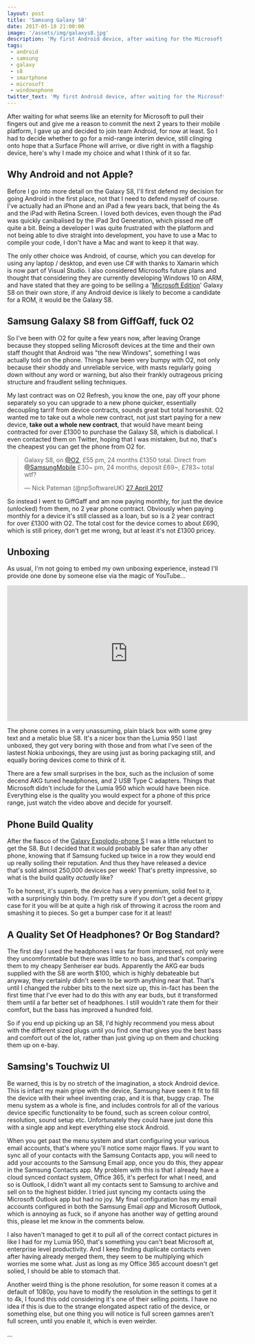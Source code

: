 ```yaml
---
layout: post
title: 'Samsung Galaxy S8'
date: 2017-05-18 21:00:00
image: '/assets/img/galaxys8.jpg'
description: 'My first Android device, after waiting for the Microsoft bus for too long.'
tags:
 - android
 - samsung
 - galaxy
 - s8
 - smartphone
 - microsoft
 - windowsphone
twitter_text: 'My first Android device, after waiting for the Microsoft bus for too long'
---
```


After waiting for what seems like an eternity for Microsoft to pull their fingers out and give me a reason to commit the next 2 years to their mobile platform, I gave up and decided to join team Android, for now at least.  So I had to decide whether to go for a mid-range interim device, still clinging onto hope that a Surface Phone will arrive, or dive right in with a flagship device, here's why I made my choice and what I think of it so far.

## Why Android and not Apple?

Before I go into more detail on the Galaxy S8, I'll first defend my decision for going Android in the first place, not that I need to defend myself of course.  I've actually had an iPhone and an iPad a few years back, that being the 4s and the iPad with Retina Screen.  I loved both devices, even though the iPad was quickly canibalised by the iPad 3rd Generation, which pissed me off quite a bit.  Being a developer I was quite frustrated with the platform and not being able to dive straight into development, you have to use a Mac to compile your code, I don't have a Mac and want to keep it that way.

The only other choice was Android, of course, which you can develop for using any laptop / desktop, and even use C# with thanks to Xamarin which is now part of Visual Studio.  I also considered Microsofts future plans and thought that considering they are currently developing Windows 10 on ARM, and have stated that they are going to be selling a '[Microsoft Edition](http://www.windowscentral.com/samsung-galaxy-s8-microsoft-edition-everything-you-need-know)' Galaxy S8 on their own store, if any Android device is likely to become a candidate for a ROM, it would be the Galaxy S8.

## Samsung Galaxy S8 from GiffGaff, fuck O2

So I've been with O2 for quite a few years now, after leaving Orange because they stopped selling Microsoft devices at the time and their own staff thought that Android was "the new Windows", something I was actually told on the phone.  Things have been very bumpy with O2, not only because their shoddy and unreliable service, with masts regularly going down without any word or warning, but also their frankly outrageous pricing structure and fraudlent selling techniques.

My last contract was on O2 Refresh, you know the one, pay off your phone separately so you can upgrade to a new phone quicker, essentially decoupling tarrif from device contracts, sounds great but total horseshit.  O2 wanted me to take out a whole new contract, not just start paying for a new device, **take out a whole new contract**, that would have meant being contracted for over £1300 to purchase the Galaxy S8, which is diabolical.  I even contacted them on Twitter, hoping that I was mistaken, but no, that's the cheapest you can get the phone from O2 for.

<blockquote class="twitter-tweet" data-lang="en-gb"><p lang="en" dir="ltr">Galaxy S8, on <a href="https://twitter.com/O2">@O2</a>, £55 pm, 24 months £1350 total. Direct from <a href="https://twitter.com/SamsungMobile">@SamsungMobile</a> £30~ pm, 24 months, deposit £69~, £783~ total wtf?</p>&mdash; Nick Pateman (@npSoftwareUK) <a href="https://twitter.com/npSoftwareUK/status/857636933228519424">27 April 2017</a></blockquote>
<script async src="//platform.twitter.com/widgets.js" charset="utf-8"></script>

So instead I went to GiffGaff and am now paying monthly, for just the device (unlocked) from them, no 2 year phone contract.  Obviously when paying monthly for a device it's still classed as a loan, but so is a 2 year contract for over £1300 with O2.  The total cost for the device comes to about £690, which is still pricey, don't get me wrong, but at least it's not £1300 pricey.

## Unboxing

As usual, I'm not going to embed my own unboxing experience, instead I'll provide one done by someone else via the magic of YouTube...

<iframe width="560" height="315" src="https://www.youtube.com/embed/EhnMuV0V6JU" frameborder="0" allowfullscreen></iframe>

The phone comes in a very unassuming, plain black box with some grey text and a metalic blue S8.  It's a nicer box than the Lumia 950 I last unboxed, they got very boring with those and from what I've seen of the lastest Nokia unboxings, they are using just as boring packaging still, and equally boring devices come to think of it.

There are a few small surprises in the box, such as the inclusion of some decend AKG tuned headphones, and 2 USB Type C adapters.  Things that Microsoft didn't include for the Lumia 950 which would have been nice.  Everything else is the quality you would expect for a phone of this price range, just watch the video above and decide for yourself.

## Phone Build Quality

After the fiasco of the [Galaxy Expolodo-phone S](https://www.wired.com/2017/01/why-the-samsung-galaxy-note-7-kept-exploding/) I was a little reluctant to get the S8.  But I decided that it would probably be safer than any other phone, knowing that if Samsung fucked up twice in a row they would end up really soiling their reputation.  And thus they have released a device that's sold almost 250,000 devices per week!  That's pretty impressive, so what is the build quality *actually* like?

To be honest, it's superb, the device has a very premium, solid feel to it, with a surprisingly thin body.  I'm pretty sure if you don't get a decent grippy case for it you will be at quite a high risk of throwing it across the room and smashing it to pieces.  So get a bumper case for it at least!

## A Quality Set Of Headphones? Or Bog Standard?

The first day I used the headphones I was far from impressed, not only were they uncomformtable but there was little to no bass, and that's comparing them to my cheapy Senheiser ear buds.  Apparently the AKG ear buds supplied with the S8 are worth $100, which is highly debateable but anyway, they certainly didn't seem to be worth anything near that.  That's until I changed the rubber bits to the next size up, this in-fact has been the first time that I've ever had to do this with any ear buds, but it transformed them until a far better set of headphones.  I still wouldn't rate them for their comfort, but the bass has improved a hundred fold.

So if you end up picking up an S8, I'd highly recommend you mess about with the different sized plugs until you find one that gives you the best bass and comfort out of the lot, rather than just giving up on them and chucking them up on e-bay.

## Samsing's Touchwiz UI

Be warned, this is by no stretch of the imagination, a stock Android device.  This is infact my main gripe with the device, Samsung have seen it fit to fill the device with their wheel inventing crap, and it is that, buggy crap.  The menu system as a whole is fine, and includes controls for all of the various device specific functionality to be found, such as screen colour control, resolution, sound setup etc.  Unfortunately they could have just done this with a single app and kept everything else stock Android.

When you get past the menu system and start configuring your various email accounts, that's where you'll notice some major flaws.  If you want to sync all of your contacts with the Samsung Contacts app, you will need to add your accounts to the Samsung Email app, once you do this, they appear in the Samsung Contacts app.  My problem with this is that I already have a cloud synced contact system, Office 365, it's perfect for what I need, and so is Outlook, I didn't want all my contacts sent to Samsung to archive and sell on to the highest bidder.  I tried just syncing my contacts using the Microsoft Outlook app but had no joy.  My final configuration has my email accounts configured in both the Samsung Email *app* and Microsoft Outlook, which is annoying as fuck, so if anyone has another way of getting around this, please let me know in the comments below.

I also haven't managed to get it to pull all of the correct contact pictures in like I had for my Lumia 950, that's something you can't beat Microsoft at, enterprise level productivity.  And I keep finding duplicate contacts even after having already merged them, they seem to be multiplying which worries me some what.  Just as long as my Office 365 account doesn't get solied, I should be able to stomach that.

Another weird thing is the phone resolution, for some reason it comes at a default of 1080p, you have to modify the resolution in the settings to get it to 4k, I found this odd considering it's one of their selling points.  I have no idea if this is due to the strange elongated aspect ratio of the device, or something else, but one thing you will notice is full screen gamnes aren't full screen, until you enable it, which is even weirder.

...



